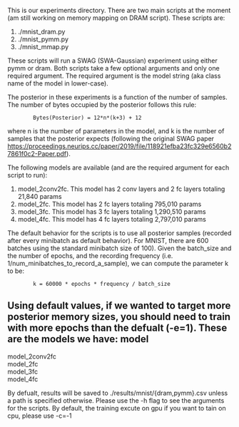 This is our experiments directory. There are two main scripts at the moment (am still working on memory mapping on DRAM script). These scripts are:

1) ./mnist_dram.py
2) ./mnist_pymm.py
3) ./mnist_mmap.py

These scripts will run a SWAG (SWA-Gaussian) experiment using either pymm or dram. Both scripts take a few optional arguments and only one required argument. The required argument is the model string (aka class name of the model in lower-case).

The posterior in these experiments is a function of the number of samples. The number of bytes occupied by the posterior follows this rule:

            Bytes(Posterior) = 12*n*(k+3) + 12

where n is the number of parameters in the model, and k is the number of samples that the posterior expects (following the original SWAG paper https://proceedings.neurips.cc/paper/2019/file/118921efba23fc329e6560b27861f0c2-Paper.pdf).

The following models are available (and are the required argument for each script to run):
1) model_2conv2fc. This model has 2 conv layers and 2 fc layers totaling 21,840 params
2) model_2fc. This model has 2 fc layers totaling 795,010 params
3) model_3fc. This model has 3 fc layers totaling 1,290,510 params
4) model_4fc. This model has 4 fc layers totaling 2,797,010 params

The default behavior for the scripts is to use all posterior samples (recorded after every minibatch as default behavior). For MNIST, there are 600 batches using the standard minibatch size of 100). Given the batch_size and the number of epochs, and the recording frequency (i.e. 1/num_minibatches_to_record_a_sample), we can compute the parameter k to be:

            k = 60000 * epochs * frequency / batch_size

Using default values, if we wanted to target more posterior memory sizes, you should need to train with more epochs than the defualt (-e=1).
These are the models we have:
model            
-----------------
model_2conv2fc   
model_2fc        
model_3fc        
model_4fc        


By defualt, results will be saved to ./results/mnist/{dram,pymm}.csv unless a path is specified otherwise. Please use the -h flag to see the arguments for the scripts.
By default, the training excute on gpu if you want to tain on cpu, please use -c=-1
